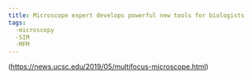 ```yaml
---
title: Microscope expert develops powerful new tools for biologists
tags:
  -microscopy
  -SIM
  -MFM
---
```

(https://news.ucsc.edu/2019/05/multifocus-microscope.html)
